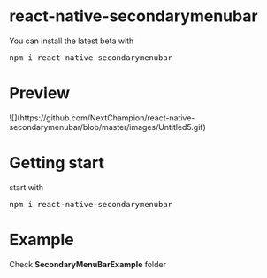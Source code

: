 <h1>react-native-secondarymenubar </h1>
<p>
You can install the latest beta with 
<pre>
npm i react-native-secondarymenubar
</pre>
</p>
<h1>Preview</h1>
![](https://github.com/NextChampion/react-native-secondarymenubar/blob/master/images/Untitled5.gif)
<h1>Getting start</h1>
<p>
start with 
<pre>npm i react-native-secondarymenubar</pre>
</p>
<h1>Example</h1>
Check  
<strong>SecondaryMenuBarExample</strong>
 folder
